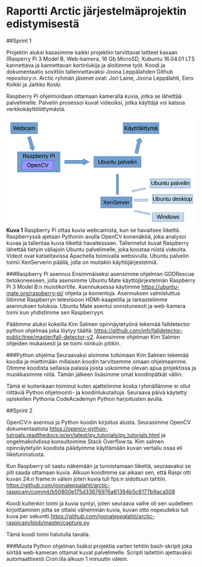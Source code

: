 # Raportti Arctic järjestelmäprojektin edistymisestä

##Sprint 1

Projektin aluksi kasasimme kaikki projektiin tarvittavat laitteet kasaan (Rasperry Pi 3 Model B, Web-kamera, 16 Gb MicroSD, Xubuntu 16.04.01 LTS kannettava ja kannettavan kortinlukija ja aloitimme työt. Koodi ja dokumentaatio sovittiin tallennettavaksi Joona Leppälahden Github repository:n. Arctic ryhmän jäsenet ovat: Jori Laine, Joona Leppälahti, Eero Kolkki ja Jarkko Koski.

Raspberry Pi ohjelmoidaan ottamaan kameralla kuvia, jotka se lähettää palvelimelle. Palvelin prosessoi kuvat videoiksi, jotka käyttäjä voi katsoa verkkokäyttöliittymästä. 

![alt text](https://github.com/joonaleppalahti/arctic-raspicam/blob/master/images/kaavio.png "Infrastruktuurikaavio")
**Kuva 1** Raspberry Pi ottaa kuvia webcamista, kun se havaitsee liikettä. Raspberryssä ajetaan Pythonin avulla OpenCV konenäköä, joka analysoi kuvaa ja tallentaa kuvia liikettä havaitessaan. Tallennetut kuvat Raspberry lähettää tietyin väliajoin Ubuntu palvelimelle, joka koostaa niistä videoita. Videot ovat katseltavissa Apachella toimivalla websivulla. Ubuntu palvelin toimii XenServerin päällä, jolla on muitakin käyttöjärjestelmiä.

###Raspberry Pi asennus
Ensimmäiseksi asensimme ohjelman GDDRescue tietokoneeseen, jolla asensimme Ubuntu Mate käyttöjärjestelmän Raspberry Pi 3 Model B:n muistikortille. Asennuksessa käytimme https://ubuntu-mate.org/raspberry-pi/ ohjeita ja komentoja. Asennuksen valmistuttua liitimme Raspberryn televisioon HDMI-kaapelilla ja tarkastelimme asennuksen tuloksia. Ubuntu Mate asentui onnistuneesti ja web-kamera toimi kun yhdistimme sen Raspberryyn.

Päätimme aluksi kokeilla Kim Salmen opinnäytetyönä tekemää falldetector python ohjelmaa joka löytyy täältä: https://github.com/infr/falldetector-public/tree/master/fall-detector-v2. Asensimme ohjelman Kim Salmen ohjeiden mukaisesti ja se toimi niinkuin pitikin. 

###Python ohjelma
Seuraavaksi aloimme tutkimaan Kim Salmen tekemää koodia ja miettimään millaisen koodin tarvitsemme omaan ohjelmaamme. Otimme koodista sellaisia palasia joista uskoimme olevan apua projektissa ja muokkasimme niitä. Tämän jälkeen lisäsimme omat koodinpätkät väliin. 

Tämä ei kuitenkaan toiminut kuten ajattelimme koska ryhmällämme ei ollut riittäviä Python ohjelmointi- ja koodinlukutaitoja. Seuraava päivä käytetty opiskellen Pythonia CodeAcademyn Python harjoitusten avulla.

##Sprint 2

OpenCV:n asennus ja Python koodin kirjoitus alusta. Seurasimme OpenCV dokumentaatiota https://opencv-python-tutroals.readthedocs.io/en/latest/py_tutorials/py_tutorials.html ja ongelmakohdissa konsultoimme Stack Overflow:ta. Kim salmen opinnäytetyön koodista päädyimme käyttämään kuvan vertailu osaa eli liiketunnistusta. 

Kun Raspberry oli saatu näkemään ja tunnistamaan liikettä, seuraavaksi se piti saada ottamaan kuvia. Alkuun koodimme sai aikaan sen, että Raspi otti kuvan 24:n frame:in välein joten kuvia tuli fps:n sidottuun tahtiin. https://github.com/joonaleppalahti/arctic-raspicam/commit/b50800e175d33676976a61394b5c6177b9aca508

Koodi kuitenkin toimi ja kuvia syntyi, joten seuraava vaihe oli sen uudelleen kirjoittaminen jotta se ottaisi vähemmän kuvia, kuvan otto nopeudeksi tuli kuva per sekuntti.https://github.com/joonaleppalahti/arctic-raspicam/blob/master/capture.py

Tämä koodi toimi halutulla tavalla.

###Muuta
Python ohjelman lisäksi projektia varten tehtiin bash-skripti joka siirtää web-kameran ottamat kuvat palvelimelle. Scripti laitettiin ajettavaksi automaattisesti Cron:illa alkuun 1 minuutin välein.

